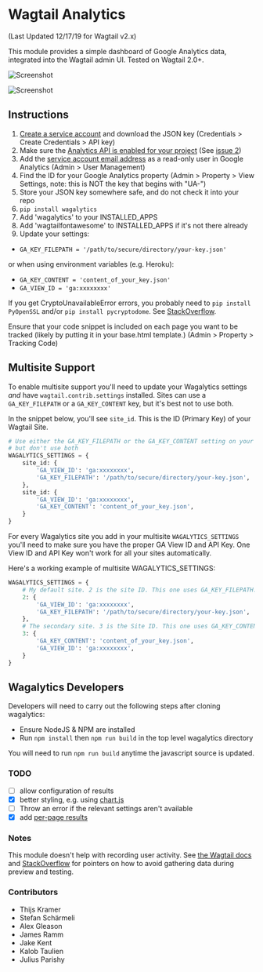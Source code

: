 # Wagtail Analytics

(Last Updated 12/17/19 for Wagtail v2.x)

This module provides a simple dashboard of Google Analytics data, integrated into the Wagtail admin UI. Tested on Wagtail 2.0+.

![Screenshot](screenshot.png)

![Screenshot](wagalytics-page-stats.png)

## Instructions

1. [Create a service account](https://ga-dev-tools.appspot.com/embed-api/server-side-authorization) and download the JSON key (Credentials > Create Credentials > API key)
1. Make sure the [Analytics API is enabled for your project](https://console.developers.google.com/apis/api/analytics.googleapis.com) (See [issue 2](https://github.com/tomdyson/wagalytics/issues/2))
1. Add the [service account email address](https://console.developers.google.com/permissions/serviceaccounts) as a read-only user in Google Analytics (Admin > User Management)
1. Find the ID for your Google Analytics property (Admin > Property > View Settings, note: this is NOT the key that begins with "UA-")
1. Store your JSON key somewhere safe, and do not check it into your repo
1. `pip install wagalytics`
1. Add 'wagalytics' to your INSTALLED_APPS
1. Add 'wagtailfontawesome' to INSTALLED_APPS if it's not there already
1. Update your settings:
 - `GA_KEY_FILEPATH = '/path/to/secure/directory/your-key.json'`

 or when using environment variables (e.g. Heroku):
 - `GA_KEY_CONTENT = 'content_of_your_key.json'`
 - `GA_VIEW_ID = 'ga:xxxxxxxx'`

If you get CryptoUnavailableError errors, you probably need to `pip install PyOpenSSL` and/or `pip install pycryptodome`. See [StackOverflow](http://stackoverflow.com/questions/27305867/google-api-access-using-service-account-oauth2client-client-cryptounavailableerr).

Ensure that your code snippet is included on each page you want to be tracked (likely by putting it in your base.html template.) (Admin > Property > Tracking Code)

## Multisite Support

To enable multisite support you'll need to update your Wagalytics settings _and_ have `wagtail.contrib.settings` installed. Sites can use a `GA_KEY_FILEPATH` or a `GA_KEY_CONTENT` key, but it's best not to use both.

In the snippet below, you'll see `site_id`. This is the ID (Primary Key) of your Wagtail Site.
```python
# Use either the GA_KEY_FILEPATH or the GA_KEY_CONTENT setting on your sites,
# but don't use both
WAGALYTICS_SETTINGS = {
    site_id: {
        'GA_VIEW_ID': 'ga:xxxxxxxx',
        'GA_KEY_FILEPATH': '/path/to/secure/directory/your-key.json',
    },
    site_id: {
        'GA_VIEW_ID': 'ga:xxxxxxxx',
        'GA_KEY_CONTENT': 'content_of_your_key.json',
	}
}
```
For every Wagalytics site you add in your multisite `WAGALYTICS_SETTINGS` you'll need to make sure you have the proper GA View ID and API Key. One View ID and API Key won't work for all your sites automatically.

Here's a working example of multisite WAGALYTICS_SETTINGS:

```python
WAGALYTICS_SETTINGS = {
	# My default site. 2 is the site ID. This one uses GA_KEY_FILEPATH.
    2: {
        'GA_VIEW_ID': 'ga:xxxxxxxx',
        'GA_KEY_FILEPATH': '/path/to/secure/directory/your-key.json',
    },
    # The secondary site. 3 is the Site ID. This one uses GA_KEY_CONTENT.
    3: {
        'GA_KEY_CONTENT': 'content_of_your_key.json',
        'GA_VIEW_ID': 'ga:xxxxxxxx',
    }
}
```

## Wagalytics Developers

Developers will need to carry out the following steps after cloning wagalytics:

- Ensure NodeJS & NPM are installed
- Run `npm install` then `npm run build` in the top level wagalytics directory

You will need to run `npm run build` anytime the javascript source is updated.

### TODO

 - [ ] allow configuration of results
 - [x] better styling, e.g. using [chart.js](https://ga-dev-tools.appspot.com/embed-api/third-party-visualizations/)
 - [ ] Throw an error if the relevant settings aren't available
 - [x] add [per-page results](https://github.com/tomdyson/wagalytics/issues/12)

### Notes

This module doesn't help with recording user activity. See [the Wagtail docs](http://docs.wagtail.io/en/latest/topics/writing_templates.html?highlight=analytics#varying-output-between-preview-and-live) and [StackOverflow](http://stackoverflow.com/a/1272312/181793) for pointers on how to avoid gathering data during preview and testing.

### Contributors

 - Thijs Kramer
 - Stefan Schärmeli
 - Alex Gleason
 - James Ramm
 - Jake Kent
 - Kalob Taulien
 - Julius Parishy
